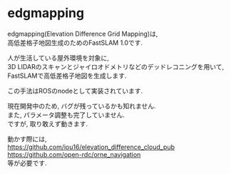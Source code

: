 # edgmapping
edgmapping(Elevation Difference Grid Mapping)は,  
高低差格子地図生成のためのFastSLAM 1.0です.

人が生活している屋外環境を対象に,   
3D LIDARのスキャンとジャイロオドメトリなどのデッドレコニングを用いて,  
FastSLAMで高低差格子地図を生成します.  

この手法はROSのnodeとして実装されています.

現在開発中のため, バグが残っているかも知れません.  
また, パラメータ調整も完了していません.  
ですが, 取り敢えず動きます.  

動かす際には,   
<https://github.com/iou16/elevation_difference_cloud_pub>  
<https://github.com/open-rdc/orne_navigation>  
等が必要です.

